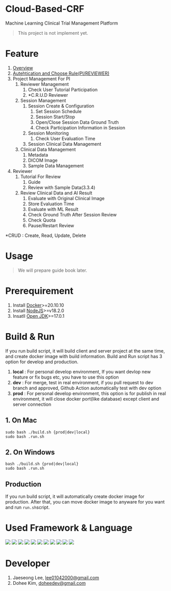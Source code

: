 # Cloud-Based-CRF
Machine Learning Clinical Trial Management Platform

> This project is not implement yet.
# Feature
1. [Overview](./docs/overview.md)
2. [Autehtication and Choose Rule(PI/REVIEWER)](./docs/Authentication_and_Choose_Rule.md)
3. Project Management For PI
   1. Reviewer Management
      1. Check User Tutorial Participation
      2. *C.R.U.D Reviewer
   2. Session Management 
      1. Session Create & Configuration
         1. Set Session Schedule
         2. Session Start/Stop
         3. Open/Close Session Data Ground Truth
         4. Check Participation Information in Session
      2. Session Monitoring
         1. Check User Evaluation Time
      3. Session Clinical Data Management
   3. Clinical Data Management
      1. Metadata
      2. DICOM Image
      3. Sample Data Management
4. Reviewer
   1. Tutorial For Review
      1. Guide
      2. Review with Sample Data(3.3.4)
   2. Review Clinical Data and AI Result
      1. Evaluate with Original Clinical Image
      2. Store Evaluation Time
      3. Evaluate with ML Result
      4. Check Ground Truth After Session Review
      5. Check Quota
      6. Pause/Restart Review

*CRUD : Create, Read, Update, Delete
# Usage
> We will prepare guide book later.
# Prerequirement
1. Install [Docker](https://docs.docker.com/get-docker/)>=20.10.10
2. Install [NodeJS](https://nodejs.org/ko/download/)>=v18.2.0
3. Insatll [Open JDK](https://openjdk.org/install/)>=17.0.1

# Build & Run
If you run build script, it will build client and server project at the same time, and create docker image with build information. Build and Run script has 3 option for develop and production.
1. **local** : For personal develop environment, If you want devlop new feature or fix bugs etc, you have to use this option
2. **dev** : For merge, test in real environment, if you pull request to dev branch and approved, Github Action automatically test with dev option
3. **prod** : For personal develop environment, this option is for publish in real environment, it will close docker port(like database) except client and server connection
## 1. On Mac
```
sudo bash ./build.sh {prod|dev|local}
sudo bash .run.sh
```
## 2. On Windows
```
bash ./build.sh {prod|dev|local}
sudo bash .run.sh
```
## Production
If you run build script, it will automatically create docker image for production. After that, you can move docker image to anyware for you want and run ```run.sh```script.
# Used Framework & Language
<img src="https://img.shields.io/badge/Docker-2496ED?&logo=Docker&logoColor=white">
<img src="https://img.shields.io/badge/OpenJDK-2496ED?&logo=OpenJDK&logoColor=white">
<img src="https://img.shields.io/badge/Spring Boot-6DB33F?&logo=Spring Boot&logoColor=white">
<img src="https://img.shields.io/badge/Spring Security-6DB33F?&logo=Spring Security&logoColor=white">
<img src="https://img.shields.io/badge/JUnit5-25A162?&logo=JUnit5&logoColor=white">

<img src="https://img.shields.io/badge/React-61DAFB?&logo=React&logoColor=white">
<img src="https://img.shields.io/badge/JavaScript-F7DF1E?&logo=JavaScript&logoColor=white">
<img src="https://img.shields.io/badge/TypeScript-3178C6?&logo=TypeScript&logoColor=white">
<img src="https://img.shields.io/badge/JavaScript-F7DF1E?&logo=JavaScript&logoColor=white">
<img src="https://img.shields.io/badge/Jest-C21325?&logo=Jest&logoColor=white">
<img src="https://img.shields.io/badge/Testing Library-E33332?&logo=Testing Library&logoColor=white">

# Developer
1. Jaeseong Lee, lee01042000@gmail.com
2. Dohee Kim, doheedev@gmail.com
